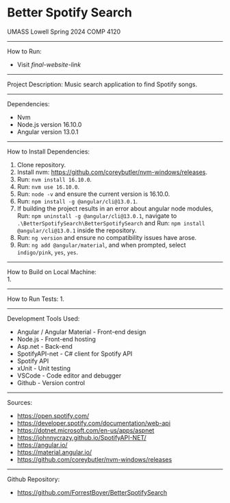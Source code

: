 # Better Spotify Search 
UMASS Lowell Spring 2024
COMP 4120  
___
How to Run:
- Visit *final-website-link*
___
Project Description:
Music search application to find Spotify songs.
___
Dependencies:
- Nvm
- Node.js version 16.10.0
- Angular version 13.0.1
___
How to Install Dependencies:  
1. Clone repository.
2. Install nvm: https://github.com/coreybutler/nvm-windows/releases.
4. Run: ```nvm install 16.10.0```.
5. Run: ```nvm use 16.10.0```.
6. Run: ```node -v``` and ensure the current version is 16.10.0.
7. Run: ```npm install -g @angular/cli@13.0.1```.
8. If building the project results in an error about angular node modules, Run: ```npm uninstall -g @angular/cli@13.0.1```,  navigate to ```.\BetterSpotifySearch\BetterSpotifySearch``` and Run: ```npm install @angular/cli@13.0.1``` inside the repository.
9. Run: ```ng version``` and ensure no compatibility issues have arose.
10. Run: ```ng add @angular/material```, and when prompted, select ```indigo/pink```, ```yes```, ```yes```.
___
How to Build on Local Machine:  
1. 
___
How to Run Tests:
1.
___
Development Tools Used:
- Angular / Angular Material - Front-end design
- Node.js - Front-end hosting
- Asp.net - Back-end
- SpotifyAPI-net - C# client for Spotify API
- Spotify API
- xUnit - Unit testing
- VSCode - Code editor and debugger
- Github - Version control
___
Sources:
- https://open.spotify.com/
- https://developer.spotify.com/documentation/web-api
- https://dotnet.microsoft.com/en-us/apps/aspnet
- https://johnnycrazy.github.io/SpotifyAPI-NET/
- https://angular.io/
- https://material.angular.io/
- https://github.com/coreybutler/nvm-windows/releases
___
Github Repository:
- https://github.com/ForrestBoyer/BetterSpotifySearch
